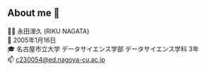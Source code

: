## About me :eyes:
:man_technologist: 永田浬久 (RIKU NAGATA) <br>
:birthday: 2005年1月16日 <br>
:mortar_board: 名古屋市立大学 データサイエンス学部 データサイエンス学科 3年 <br>
:mailbox: c230054@ed.nagoya-cu.ac.jp

